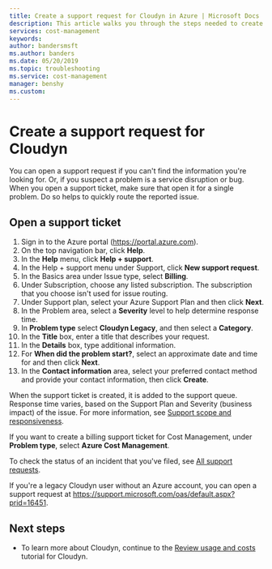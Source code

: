 ```yaml
---
title: Create a support request for Cloudyn in Azure | Microsoft Docs
description: This article walks you through the steps needed to create a support request for Cloudyn.
services: cost-management
keywords:
author: bandersmsft
ms.author: banders
ms.date: 05/20/2019
ms.topic: troubleshooting
ms.service: cost-management
manager: benshy
ms.custom:
---
```


# Create a support request for Cloudyn

You can open a support request if you can't find the information you're looking for. Or, if you suspect a problem is a service disruption or bug. When you open a support ticket, make sure that open it for a single problem. Do so helps to quickly route the reported issue.

## Open a support ticket

1. Sign in to the Azure portal (https://portal.azure.com).
2. On the top navigation bar, click **Help**.
3. In the **Help** menu, click **Help + support**.
4. In the Help + support menu under Support, click **New support request**.
5. In the Basics area under Issue type, select **Billing**.
6. Under Subscription, choose any listed subscription. The subscription that you choose isn't used for issue routing.
7. Under Support plan, select your Azure Support Plan and then click **Next**.  
8. In the Problem area, select a **Severity** level to help determine response time.
9. In **Problem type** select **Cloudyn Legacy**, and then select a **Category**.
10. In the **Title** box, enter a title that describes your request.
11. In the **Details** box, type additional information.
12. For **When did the problem start?**, select an approximate date and time for and then click **Next**.  
14. In the **Contact information** area, select your preferred contact method and provide your contact information, then click **Create**.  

When the support ticket is created, it is added to the support queue. Response time varies, based on the Support Plan and Severity (business impact) of the issue. For more information, see [Support scope and responsiveness](https://azure.microsoft.com/support/plans/response/).

If you want to create a billing support ticket for Cost Management, under **Problem type**, select **Azure Cost Management**.

To check the status of an incident that you've filed, see [All support requests](../azure-supportability/how-to-create-azure-support-request.md#all-support-requests).

If you're a legacy Cloudyn user without an Azure account, you can open a support request at https://support.microsoft.com/oas/default.aspx?prid=16451.


## Next steps

- To learn more about Cloudyn, continue to the [Review usage and costs](tutorial-review-usage.md) tutorial for Cloudyn.
